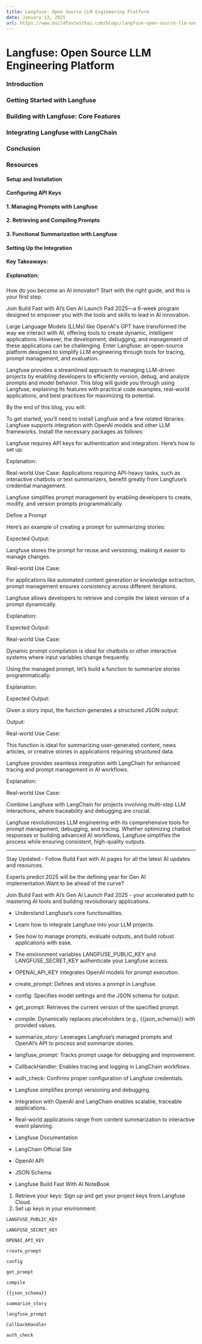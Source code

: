 ```yaml
---
title: Langfuse: Open Source LLM Engineering Platform
date: January 13, 2025
url: https://www.buildfastwithai.com/blogs/langfuse-open-source-llm-engineering-platform
---
```


# Langfuse: Open Source LLM Engineering Platform

### Introduction

### Getting Started with Langfuse

### Building with Langfuse: Core Features

### Integrating Langfuse with LangChain

### Conclusion

### Resources

#### Setup and Installation

#### Configuring API Keys

#### 1. Managing Prompts with Langfuse

#### 2. Retrieving and Compiling Prompts

#### 3. Functional Summarization with Langfuse

#### Setting Up the Integration

#### Key Takeaways:

##### Explanation:

How do you become an AI innovator? Start with the right guide, and this is your first step.

Join Build Fast with AI’s Gen AI Launch Pad 2025—a 6-week program designed to empower you with the tools and skills to lead in AI innovation.

Large Language Models (LLMs) like OpenAI's GPT have transformed the way we interact with AI, offering tools to create dynamic, intelligent applications. However, the development, debugging, and management of these applications can be challenging. Enter Langfuse: an open-source platform designed to simplify LLM engineering through tools for tracing, prompt management, and evaluation.

Langfuse provides a streamlined approach to managing LLM-driven projects by enabling developers to efficiently version, debug, and analyze prompts and model behavior. This blog will guide you through using Langfuse, explaining its features with practical code examples, real-world applications, and best practices for maximizing its potential.

By the end of this blog, you will:

To get started, you’ll need to install Langfuse and a few related libraries. Langfuse supports integration with OpenAI models and other LLM frameworks. Install the necessary packages as follows:

Langfuse requires API keys for authentication and integration. Here’s how to set up:

Explanation:

Real-world Use Case: Applications requiring API-heavy tasks, such as interactive chatbots or text summarizers, benefit greatly from Langfuse’s credential management.

Langfuse simplifies prompt management by enabling developers to create, modify, and version prompts programmatically.

Define a Prompt

Here’s an example of creating a prompt for summarizing stories:

Expected Output:

Langfuse stores the prompt for reuse and versioning, making it easier to manage changes.

Real-world Use Case:

For applications like automated content generation or knowledge extraction, prompt management ensures consistency across different iterations.

Langfuse allows developers to retrieve and compile the latest version of a prompt dynamically.

Explanation:

Expected Output:

Real-world Use Case:

Dynamic prompt compilation is ideal for chatbots or other interactive systems where input variables change frequently.

Using the managed prompt, let’s build a function to summarize stories programmatically:

Explanation:

Expected Output:

Given a story input, the function generates a structured JSON output:

Output:

Real-world Use Case:

This function is ideal for summarizing user-generated content, news articles, or creative stories in applications requiring structured data.

Langfuse provides seamless integration with LangChain for enhanced tracing and prompt management in AI workflows.

Explanation:

Real-world Use Case:

Combine Langfuse with LangChain for projects involving multi-step LLM interactions, where traceability and debugging are crucial.

Langfuse revolutionizes LLM engineering with its comprehensive tools for prompt management, debugging, and tracing. Whether optimizing chatbot responses or building advanced AI workflows, Langfuse simplifies the process while ensuring consistent, high-quality outputs.

---------------------------------

Stay Updated:- Follow Build Fast with AI pages for all the latest AI updates and resources.

Experts predict 2025 will be the defining year for Gen AI implementation.Want to be ahead of the curve?

Join Build Fast with AI’s Gen AI Launch Pad 2025 - your accelerated path to mastering AI tools and building revolutionary applications.

* Understand Langfuse’s core functionalities.
* Learn how to integrate Langfuse into your LLM projects.
* See how to manage prompts, evaluate outputs, and build robust applications with ease.

* The environment variables LANGFUSE_PUBLIC_KEY and LANGFUSE_SECRET_KEY authenticate your Langfuse access.
* OPENAI_API_KEY integrates OpenAI models for prompt execution.

* create_prompt: Defines and stores a prompt in Langfuse.
* config: Specifies model settings and the JSON schema for output.

* get_prompt: Retrieves the current version of the specified prompt.
* compile: Dynamically replaces placeholders (e.g., {{json_schema}}) with provided values.

* summarize_story: Leverages Langfuse’s managed prompts and OpenAI’s API to process and summarize stories.
* langfuse_prompt: Tracks prompt usage for debugging and improvement.

* CallbackHandler: Enables tracing and logging in LangChain workflows.
* auth_check: Confirms proper configuration of Langfuse credentials.

* Langfuse simplifies prompt versioning and debugging.
* Integration with OpenAI and LangChain enables scalable, traceable applications.
* Real-world applications range from content summarization to interactive event planning.

* Langfuse Documentation
* LangChain Official Site
* OpenAI API
* JSON Schema
* Langfuse Build Fast With AI NoteBook

1. Retrieve your keys: Sign up and get your project keys from Langfuse Cloud.
2. Set up keys in your environment:

```
LANGFUSE_PUBLIC_KEY
```

```
LANGFUSE_SECRET_KEY
```

```
OPENAI_API_KEY
```

```
create_prompt
```

```
config
```

```
get_prompt
```

```
compile
```

```
{{json_schema}}
```

```
summarize_story
```

```
langfuse_prompt
```

```
CallbackHandler
```

```
auth_check
```


